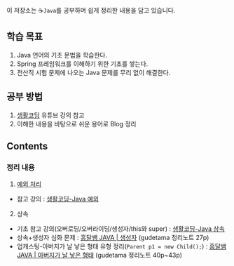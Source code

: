 이 저장소는 ☕`Java`를 공부하며 쉽게 정리한 내용을 담고 있습니다.
<br />

## 학습 목표
1. Java 언어의 기초 문법을 학습한다.
2. Spring 프레임워크를 이해하기 위한 기초를 쌓는다.
3. 전산직 시험 문제에 나오는 Java 문제를 무리 없이 해결한다.

## 공부 방법
1. [생활코딩](https://www.youtube.com/watch?v=HZL4iUUx4_E&list=PLuHgQVnccGMCrFJLxpjhE0N5tvOVxJuVB) 유튜브 강의 참고
2. 이해한 내용을 바탕으로 쉬운 용어로 Blog 정리

## Contents
### 정리 내용
1. [예외 처리](https://hyeonstone.tistory.com/entry/Java-%EC%98%88%EC%99%B8-%EC%B2%98%EB%A6%AC-%EC%98%A4%EB%8B%B5%EB%85%B8%ED%8A%B8)
- 참고 강의 : [생활코딩-Java 예외](https://www.youtube.com/watch?v=HZL4iUUx4_E&list=PLuHgQVnccGMCrFJLxpjhE0N5tvOVxJuVB&index=1)
2. 상속
- 기초 참고 강의(오버로딩/오버라이딩/생성자/this와 super) : [생활코딩-Java 상속](https://www.youtube.com/watch?v=tsgJEm-pq2E&list=PLuHgQVnccGMA1bRSk_SZrXMngx5iq03cc&index=1)
- 상속+생성자 심화 문제 : [흥달쌤 JAVA | 생성자](https://www.youtube.com/watch?v=VUrCz2D-DJQ) (gudetama 정리노트 27p)
- 업캐스팅-아버지가 날 낳은 형태 유형 정리(`Parent p1 = new Child();`) : [흥달쌤 JAVA | 아버지가 날 낳은 형태](https://www.youtube.com/watch?v=GS9Cr--ymVE) (gudetama 정리노트 40p~43p)
